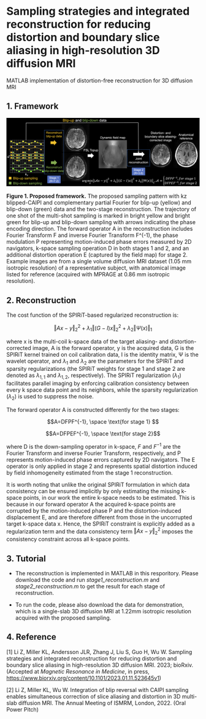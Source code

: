 # Sampling strategies and integrated reconstruction for reducing distortion and boundary slice aliasing in high-resolution 3D diffusion MRI
MATLAB implementation of distortion-free reconstruction for 3D diffusion MRI



## 1. Framework

![framework.png](fig/framework.png)

**Figure 1. Proposed framework.** The proposed sampling pattern with kz blipped-CAIPI and complementary partial Fourier for blip-up (yellow) and blip-down (green) data and the two-stage reconstruction. The trajectory of one shot of the multi-shot sampling is marked in bright yellow and bright green for blip-up and blip-down sampling with arrows indicating the phase encoding direction. The forward operator A in the reconstruction includes Fourier Transform F and inverse Fourier Transform F^(-1), the phase modulation P representing motion-induced phase errors measured by 2D navigators, k-space sampling operation D in both stages 1 and 2, and an additional distortion operation E (captured by the field map) for stage 2. Example images are from a single volume diffusion MRI dataset (1.05 mm isotropic resolution) of a representative subject, with anatomical image listed for reference (acquired with MPRAGE at 0.86 mm isotropic resolution).



## 2. Reconstruction

The cost function of the SPIRiT-based regularized reconstruction is:

$$ ‖Ax-y‖_2^2+λ_1 ‖(G-I)x‖_2^2+λ_2 ‖Ψ(x)‖_1 $$

where x is the multi-coil k-space data of the target aliasing- and distortion-corrected image, A is the forward operator, y is the acquired data, G is the SPIRiT kernel trained on coil calibration data, I is the identity matrix, Ψ is the wavelet operator, and $λ_1$ and $λ_2$ are the parameters for the SPIRiT and sparsity regularizations (the SPIRiT weights for stage 1 and stage 2 are denoted as $λ_{1,1}$ and $λ_{1,2}$, respectively). The SPIRiT regularization ($λ_1$) facilitates parallel imaging by enforcing calibration consistency between every k space data point and its neighbors, while the sparsity regularization ($λ_2$) is used to suppress the noise.  

The forward operator A is constructed differently for the two stages:

$$A=DFPF^{-1}, \space \text{for stage 1} $$

$$A=DFPEF^{-1}, \space \text{for stage 2}$$

where D is the down-sampling operator in k-space, $F$ and $F^{-1}$ are the Fourier Transform and inverse Fourier Transform, respectively, and P represents motion-induced phase errors captured by 2D navigators. The E operator is only applied in stage 2 and represents spatial distortion induced by field inhomogeneity estimated from the stage 1 reconstruction.

It is worth noting that unlike the original SPIRiT formulation in which data consistency can be ensured implicitly by only estimating the missing k-space points, in our work the entire k-space needs to be estimated. This is because in our forward operator A the acquired k-space points are corrupted by the motion-induced phase P and the distortion-induced displacement E, and are therefore different from those in the uncorrupted target k-space data x. Hence, the SPIRiT constraint is explicitly added as a regularization term and the data consistency term $‖Ax-y‖_2^2$ imposes the consistency constraint across all k-space points.



## 3. Tutorial

- The reconstruction is implemented in MATLAB in this resporitory. Please download the code and run *stage1_reconstruction.m* and *stage2_reconstruction.m* to get the result for each stage of reconstruction.

- To run the code, please also download the data for demonstration, which is a single-slab 3D diffusion MRI at 1.22mm isotropic resolution acquired with the proposed sampling.



## 4. Reference

[1] Li Z, Miller KL, Andersson JLR, Zhang J, Liu S, Guo H, Wu W. Sampling strategies and integrated reconstruction for reducing distortion and boundary slice aliasing in high-resolution 3D diffusion MRI. 2023; bioRxiv. (Accepted at *Magnetic Resonance in Medicine*, in press, https://www.biorxiv.org/content/10.1101/2023.01.11.523645v1)

[2] Li Z, Miller KL, Wu W. Integration of blip reversal with CAIPI sampling enables simultaneous correction of slice aliasing and distortion in 3D multi-slab diffusion MRI. The Annual Meeting of ISMRM, London, 2022. (Oral Power Pitch)
